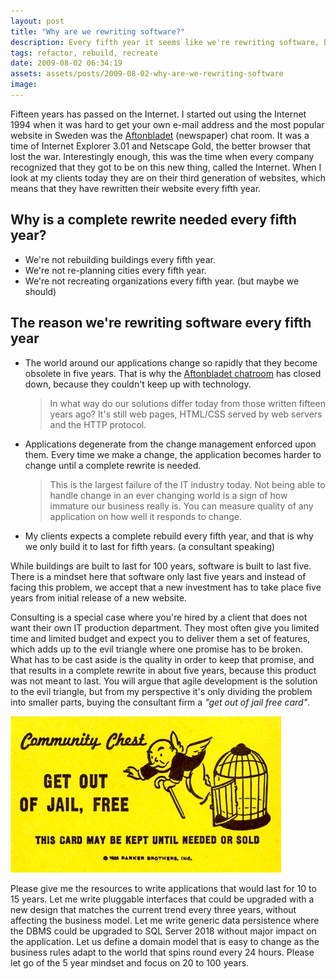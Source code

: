 ```yaml
---
layout: post
title: "Why are we rewriting software?"
description: Every fifth year it seems like we're rewriting software, but why? Can't we write better software that will last much longer? Why do we feel the need to rewrite ever so often?
tags: refactor, rebuild, recreate
date: 2009-08-02 06:34:19
assets: assets/posts/2009-08-02-why-are-we-rewriting-software
image: 
---
```


Fifteen years has passed on the Internet.  I started out using the Internet 1994 when it was hard to get your own e-mail address and the most popular website in Sweden was the [Aftonbladet](http://www.aftonbladet.se/) (newspaper) chat room. It was a time of Internet Explorer 3.01 and Netscape Gold, the better browser that lost the war.  Interestingly enough, this was the time when every company recognized that they got to be on this new thing, called the Internet. When I look at my clients today they are on their third generation of websites, which means that they have rewritten their website every fifth year.

## Why is a complete rewrite needed every fifth year?

* We're not rebuilding buildings every fifth year.
* We're not re-planning cities every fifth year.
* We're not recreating organizations every fifth year. (but maybe we should)

## The reason we're rewriting software every fifth year

* The world around our applications change so rapidly that they become obsolete in five years. That is why the [Aftonbladet chatroom](http://chat.aftonbladet.se/) has closed down, because they couldn't keep up with technology.
    > In what way do our solutions differ today from those written fifteen years ago? It's still web pages, HTML/CSS served by web servers and the HTTP protocol.

* Applications degenerate from the change management enforced upon them. Every time we make a change, the application becomes harder to change until a complete rewrite is needed.
    > This is the largest failure of the IT industry today.  Not being able to handle change in an ever changing world is a sign of how immature our business really is. You can measure quality of any application on how well it responds to change.

* My clients expects a complete rebuild every fifth year, and that is why we only build it to last for fifth years. (a consultant speaking)

While buildings are built to last for 100 years, software is built to last five. There is a mindset here that software only last five years and instead of facing this problem, we accept that a new investment has to take place five years from initial release of a new website.

Consulting is a special case where you're hired by a client that does not want their own IT production department. They most often give you limited time and limited budget and expect you to deliver them a set of features, which adds up to the evil triangle where one promise has to be broken.  What has to be cast aside is the quality in order to keep that promise, and that results in a complete rewrite in about five years, because this product was not meant to last. You will argue that agile development is the solution to the evil triangle, but from my perspective it's only dividing the problem into smaller parts, buying the consultant firm a _"get out of jail free card"_.

![Get out of jail card](/assets/posts/2009-08-02-why-are-we-rewriting-software/getoutofjailcc2.jpg)

Please give me the resources to write applications that would last for 10 to 15 years. Let me write pluggable interfaces that could be upgraded with a new design that matches the current trend every three years, without affecting the business model. Let me write generic data persistence where the DBMS could be upgraded to SQL Server 2018 without major impact on the application. Let us define a domain model that is easy to change as the business rules adapt to the world that spins round every 24 hours.  Please let go of the 5 year mindset and focus on 20 to 100 years.

